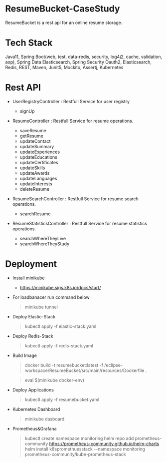 # ResumeBucket-CaseStudy
ResumeBucket is a rest api for an online resume storage.

# Tech Stack

Java11, Spring Boot(web, test, data-redis, security, log4j2, cache, validation, aop), Spring Data Elasticsearch, Spring Security Oauth2, Elasticsearch, Redis, REST, Maven, Junit5, Mockito, Assertj, Kubernetes

# Rest API

- UserRegistryController : Restfull Service for user registry
  - signUp

- ResumeController : Restfull Service for resume operations.
  - saveResume
  - getResume 
  - updateContact 
  - updateSummary
  - updateExperiences
  - updateEducations
  - updateCertificates
  - updateSkills
  - updateAwards
  - updateLanguages
  - updateInterests
  - deleteResume

- ResumeSearchController : Restfull Service for resume search operations.
  - searchResume

- ResumeStatisticsController : Restfull Service for resume statistics operations.
  - searchWhereTheyLive
  - searchWhereTheyStudy

# Deployment

- Install minikube
  - https://minikube.sigs.k8s.io/docs/start/

- For loadbanacer run command below
  > minikube tunnel
  
- Deploy Elastic-Stack
  >kubectl apply -f elastic-stack.yaml

- Deploy Redis-Stack
  >kubectl apply -f redis-stack.yaml
   
- Build Image
  > docker build -t resumebucket:latest -f /eclipse-workspace/ResumeBucket/src/main/resources/Dockerfile .
  
  > eval $(minikube docker-env)
  
- Deploy Applications
  > kubectl apply -f resumebucket.yaml
  
- Kubernetes Dashboard
  > minikube dasboard
  
- Prometheus&Grafana
  > kubectl create namespace monitoring
  > helm repo add prometheus-community https://prometheus-community.github.io/helm-charts
  > helm install k8spromethuesstack --namespace monitoring prometheus-community/kube-prometheus-stack
